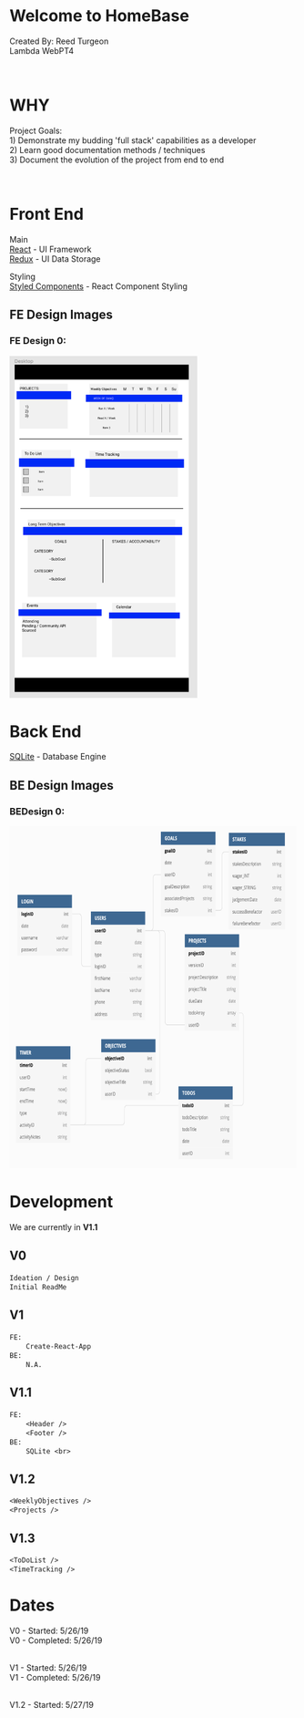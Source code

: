 # Welcome to HomeBase
Created By: Reed Turgeon <br>
Lambda WebPT4

<br>

# WHY
Project Goals: <br>
    1) Demonstrate my budding 'full stack' capabilities as a developer <br>
    2) Learn good documentation methods / techniques <br>
    3) Document the evolution of the project from end to end <br>

<br>

# Front End
Main <br>
[React](https://reactjs.org/) - UI Framework <br>
[Redux](https://redux.js.org/) - UI Data Storage <br>

Styling <br>
[Styled Components](https://www.styled-components.com/) - React Component Styling 

## FE Design Images
### FE Design 0:
<img src='/readMe_imgs/HomeBase_Desktop_Design0.png' height='600'>


# Back End
[SQLite](https://www.sqlite.org/index.html) - Database Engine <br>

## BE Design Images
### BEDesign 0:
<img src='/readMe_imgs/HomeBase_DB_Design0.png' height='600'>


# Development

We are currently in **V1.1**

## V0
    Ideation / Design
    Initial ReadMe

## V1
    FE:
        Create-React-App
    BE:
        N.A. 

## V1.1
    FE:
        <Header />
        <Footer />
    BE:
        SQLite <br>

## V1.2
    <WeeklyObjectives />
    <Projects />

## V1.3   
    <ToDoList />
    <TimeTracking />


# Dates

V0 - Started: 5/26/19   <br>
V0 - Completed: 5/26/19 <br>
<br>

V1 - Started: 5/26/19   <br>
V1 - Completed: 5/26/19   <br>

<br>
V1.2 - Started: 5/27/19   <br>









